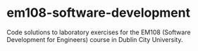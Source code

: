 # em108-software-development
Code solutions to laboratory exercises for the EM108 (Software Development for Engineers) course in Dublin City University. 
